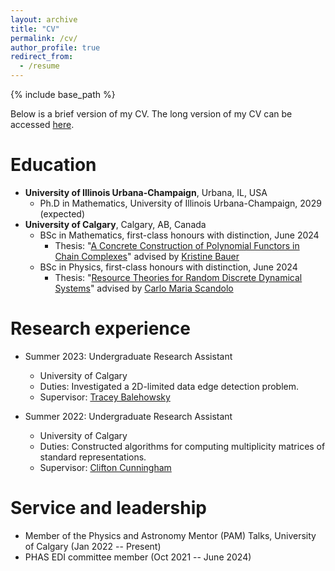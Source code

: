 ```yaml
---
layout: archive
title: "CV"
permalink: /cv/
author_profile: true
redirect_from:
  - /resume
---
```


{% include base_path %}

Below is a brief version of my CV. The long version of my CV can be accessed <a href="/files/EaECVLong.pdf" class="image fit">here</a>.

Education
======
* **University of Illinois Urbana-Champaign**, Urbana, IL, USA
  * Ph.D in Mathematics, University of Illinois Urbana-Champaign, 2029 (expected)
* **University of Calgary**, Calgary, AB, Canada
  * BSc in Mathematics, first-class honours with distinction, June 2024
    * Thesis: "<a href="/files/Math518_FinalReport_EEaT.pdf" class="image fit">A Concrete Construction of Polynomial Functors in Chain Complexes</a>" advised by <a href="https://contacts.ucalgary.ca/info/math/profiles/101-152919" rel="noopener" target="_blank">Kristine Bauer</a>
  * BSc in Physics, first-class honours with distinction, June 2024
    * Thesis: "<a href="/files/Phys598_FinalReport_EEaThompson.pdf" class="image fit">Resource Theories for Random Discrete Dynamical Systems</a>" advised by <a href="https://contacts.ucalgary.ca/info/math/profiles/1-9063259" rel="noopener" target="_blank">Carlo Maria Scandolo</a>

Research experience
======
* Summer 2023: Undergraduate Research Assistant
  * University of Calgary
  * Duties: Investigated a 2D-limited data edge detection problem.
  * Supervisor: <a href="https://sites.google.com/view/traceybalehowsky/" rel="noopener" target="_blank">Tracey Balehowsky</a>

* Summer 2022: Undergraduate Research Assistant
  * University of Calgary
  * Duties: Constructed algorithms for computing multiplicity matrices of standard representations.
  * Supervisor: <a href="https://contacts.ucalgary.ca/info/math/profiles/101-152934" rel="noopener" target="_blank">Clifton Cunningham</a>

  

<!-- Publications
======
  <ul>{% for post in site.publications reversed %}
    {% include archive-single-cv.html %}
  {% endfor %}</ul> -->
  
<!-- Talks
======
  <ul>{% for post in site.talks reversed %}
    {% include archive-single-talk-cv.html  %}
  {% endfor %}</ul> -->
  
<!-- Teaching
======
  <ul>{% for post in site.teaching reversed %}
    {% include archive-single-cv.html %}
  {% endfor %}</ul> -->
  
Service and leadership
======
* Member of the Physics and Astronomy Mentor (PAM) Talks, University of Calgary (Jan 2022 -- Present)
* PHAS EDI committee member (Oct 2021 -- June 2024)

